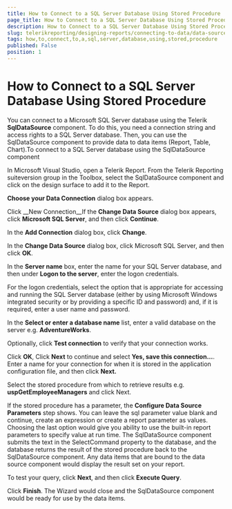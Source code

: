 ```yaml
---
title: How to Connect to a SQL Server Database Using Stored Procedure
page_title: How to Connect to a SQL Server Database Using Stored Procedure | for Telerik Reporting Documentation
description: How to Connect to a SQL Server Database Using Stored Procedure
slug: telerikreporting/designing-reports/connecting-to-data/data-source-components/sqldatasource-component/-how-to/how-to-connect-to-a-sql-server-database-using-stored-procedure
tags: how,to,connect,to,a,sql,server,database,using,stored,procedure
published: False
position: 1
---
```


# How to Connect to a SQL Server Database Using Stored Procedure



You can connect to a Microsoft SQL Server database using the Telerik
      __SqlDataSource__ component. To do this, you need a connection string and access
      rights to a SQL Server database. Then, you can use the SqlDataSource component
      to provide data to data items (Report, Table, Chart).To connect to a SQL Server database using the SqlDataSource component

In Microsoft Visual Studio, open a Telerik Report. From the 
            Telerik Reporting suiteversion group in the Toolbox, select the 
            SqlDataSource component and click on the design surface to add it 
            to the Report.

__Choose your Data Connection__ dialog box appears.

Click __New Connection__If the __Change Data Source__ dialog box appears, click 
            __Microsoft SQL Server__, and then click __Continue__.

In the __Add Connection__ dialog box, 
            click __Change__.

In the __Change Data Source__ dialog box, click Microsoft SQL Server,
            and then click __OK__.

In the __Server name__ box, enter the name for your SQL Server database,
            and then under __Logon to the server__, enter the logon credentials.

For the logon credentials, select the option that is appropriate for accessing and running the SQL Server database (either by using Microsoft Windows integrated security or by providing a specific ID and password) and, if it is required, enter a user name and password.

In the __Select or enter a database name__ list,
            enter a valid database on the server e.g. __AdventureWorks__.

Optionally, click __Test connection__ to verify that your 
            connection works.

Click __OK__, Click __Next__ 
            to continue and select __Yes, save this connection…__. 
            Enter a name for your connection for when it is stored in the application 
            configuration file, and then click __Next.__

Select the stored procedure from which to retrieve results
            e.g. __uspGetEmployeeManagers__ and click Next.

If the stored procedure has a parameter, the __Configure Data 
            Source Parameters__ step shows. You can leave the sql parameter value 
            blank and continue, create an expression or create a report parameter
            as values. Choosing the last option would give you ability to use the
            built-in report parameters to specify value at run time. The 
            SqlDataSource component submits the text in the SelectCommand property
            to the database, and the database returns the result of the stored 
            procedure back to the SqlDataSource component. Any data items that are 
            bound to the data source component would display the result set on your 
            report.

To test your query, click __Next__, and then 
            click __Execute Query__.

Click __Finish__. The Wizard would close 
            and the SqlDataSource component would be ready for use by the data 
            items.
